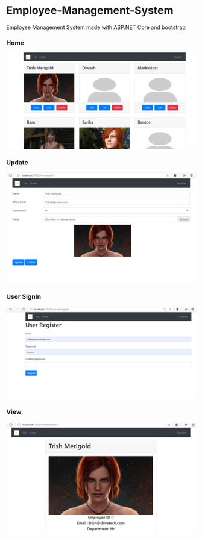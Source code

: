 # Employee-Management-System
Employee Management System made with ASP.NET Core and bootstrap

### Home
![Home](https://github.com/diwashrestha/Employee-Management-System/blob/master/image/2020-06-06_102440.png)

### Update
![Update](https://github.com/diwashrestha/Employee-Management-System/blob/master/image/2020-06-06_102556.png)

### User SignIn
![User Registration](https://github.com/diwashrestha/Employee-Management-System/blob/master/image/2020-06-06_102422.png)

### View
![Update](https://github.com/diwashrestha/Employee-Management-System/blob/master/image/2020-06-06_102539.png)


